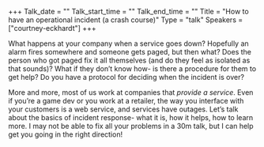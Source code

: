 +++
Talk_date = ""
Talk_start_time = ""
Talk_end_time = ""
Title = "How to have an operational incident (a crash course)"
Type = "talk"
Speakers = ["courtney-eckhardt"]
+++

What happens at your company when a service goes down? Hopefully an alarm fires somewhere and someone gets paged, but then what? Does the person who got paged fix it all themselves (and do they feel as isolated as that sounds)? What if they don’t know how- is there a procedure for them to get help? Do you have a protocol for deciding when the incident is over?

More and more, most of us work at companies that *provide a service*. Even if you’re a game dev or you work at a retailer, the way you interface with your customers is a web service, and services have outages. Let’s talk about the basics of incident response- what it is, how it helps, how to learn more. I may not be able to fix all your problems in a 30m talk, but I can help get you going in the right direction!

